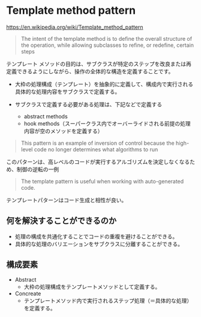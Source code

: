 # Template method pattern

https://en.wikipedia.org/wiki/Template_method_pattern

> The intent of the template method is to define the overall structure of the operation, while allowing subclasses to refine, or redefine, certain steps

テンプレート メソッドの目的は、サブクラスが特定のステップを改良または再定義できるようにしながら、操作の全体的な構造を定義することです。

- 大枠の処理構成（テンプレート）を抽象的に定義して、構成内で実行される具体的な処理内容をサブクラスで定義する。

- サブクラスで定義する必要がある処理は、下記などで定義する
    - abstract methods
    - hook methods（スーパークラス内でオーバーライドされる前提の処理内容が空のメソッドを定義する）

> This pattern is an example of inversion of control because the high-level code no longer determines what algorithms to run

このパターンは、高レベルのコードが実行するアルゴリズムを決定しなくなるため、制御の逆転の一例

> The template pattern is useful when working with auto-generated code.

テンプレートパターンはコード生成と相性が良い。

## 何を解決することができるのか

- 処理の構成を共通化することでコードの重複を避けることができる。
- 具体的な処理のバリエーションをサブクラスに分離することができる。

## 構成要素

- Abstract
    - 大枠の処理構成をテンプレートメソッドとして定義する。
- Concreate
    - テンプレートメソッド内で実行されるステップ処理（＝具体的な処理）を定義する。
